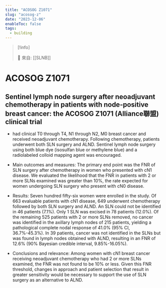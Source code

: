 ```yaml
---
title: "ACOSOG Z1071"
slug: "acosog-z"
date: "2023-12-06"
enableToc: false
tags:
  - building
---
```


> [!info]
>
> 🌱 來自: [[SLNB]]

# ACOSOG Z1071

## Sentinel lymph node surgery after neoadjuvant chemotherapy in patients with node-positive breast cancer: the ACOSOG Z1071 (Alliance聯盟) clinical trial

- had clinical T0 through T4, N1 through N2, M0 breast cancer and received neoadjuvant chemotherapy. Following chemotherapy, patients underwent both SLN surgery and ALND. Sentinel lymph node surgery using both blue dye (isosulfan blue or methylene blue) and a radiolabeled colloid mapping agent was encouraged.

- Main outcomes and measures: The primary end point was the FNR of SLN surgery after chemotherapy in women who presented with cN1 disease. We evaluated the likelihood that the FNR in patients with 2 or more SLNs examined was greater than 10%, the rate expected for women undergoing SLN surgery who present with cN0 disease.

- Results: Seven hundred fifty-six women were enrolled in the study. Of 663 evaluable patients with cN1 disease, 649 underwent chemotherapy followed by both SLN surgery and ALND. An SLN could not be identified in 46 patients (7.1%). Only 1 SLN was excised in 78 patients (12.0%). Of the remaining 525 patients with 2 or more SLNs removed, no cancer was identified in the axillary lymph nodes of 215 patients, yielding a pathological complete nodal response of 41.0% (95% CI, 36.7%-45.3%). In 39 patients, cancer was not identified in the SLNs but was found in lymph nodes obtained with ALND, resulting in an FNR of 12.6% (90% Bayesian credible interval, 9.85%-16.05%).

- Conclusions and relevance: Among women with cN1 breast cancer receiving neoadjuvant chemotherapy who had 2 or more SLNs examined, the FNR was not found to be 10% or less. Given this FNR threshold, changes in approach and patient selection that result in greater sensitivity would be necessary to support the use of SLN surgery as an alternative to ALND.
